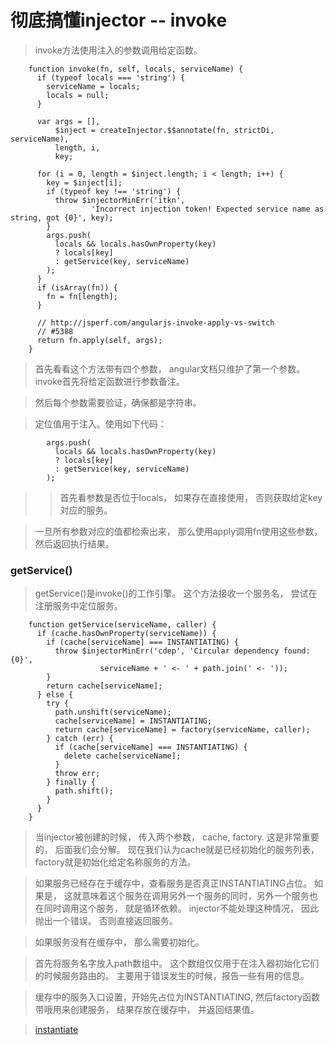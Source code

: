 彻底搞懂injector -- invoke
===========================

> invoke方法使用注入的参数调用给定函数。

```
    function invoke(fn, self, locals, serviceName) {
      if (typeof locals === 'string') {
        serviceName = locals;
        locals = null;
      }   

      var args = [], 
          $inject = createInjector.$$annotate(fn, strictDi, serviceName),
          length, i,
          key;

      for (i = 0, length = $inject.length; i < length; i++) {
        key = $inject[i];
        if (typeof key !== 'string') {
          throw $injectorMinErr('itkn',
                  'Incorrect injection token! Expected service name as string, got {0}', key);
        }   
        args.push(
          locals && locals.hasOwnProperty(key)
          ? locals[key]
          : getService(key, serviceName)
        );  
      }   
      if (isArray(fn)) {
        fn = fn[length];
      }   

      // http://jsperf.com/angularjs-invoke-apply-vs-switch
      // #5388
      return fn.apply(self, args);
    }   
```
> 首先看看这个方法带有四个参数， angular文档只维护了第一个参数。invoke首先将给定函数进行参数备注。

> 然后每个参数需要验证，确保都是字符串。

> 定位值用于注入。使用如下代码：

```
        args.push(
          locals && locals.hasOwnProperty(key)
          ? locals[key]
          : getService(key, serviceName)
        );  
```

>> 首先看参数是否位于locals， 如果存在直接使用， 否则获取给定key对应的服务。

> 一旦所有参数对应的值都检索出来， 那么使用apply调用fn使用这些参数， 然后返回执行结果。

### getService()

> getService()是invoke()的工作引擎。 这个方法接收一个服务名， 尝试在注册服务中定位服务。

```
    function getService(serviceName, caller) {
      if (cache.hasOwnProperty(serviceName)) {
        if (cache[serviceName] === INSTANTIATING) {
          throw $injectorMinErr('cdep', 'Circular dependency found: {0}',
                    serviceName + ' <- ' + path.join(' <- '));
        }
        return cache[serviceName];
      } else {
        try {
          path.unshift(serviceName);
          cache[serviceName] = INSTANTIATING;
          return cache[serviceName] = factory(serviceName, caller);
        } catch (err) {
          if (cache[serviceName] === INSTANTIATING) {
            delete cache[serviceName];
          }
          throw err;
        } finally {
          path.shift();
        }   
      }   
    }
```
> 当injector被创建的时候， 传入两个参数， cache, factory. 这是非常重要的， 后面我们会分解。 现在我们认为cache就是已经初始化的服务列表， factory就是初始化给定名称服务的方法。

> 如果服务已经存在于缓存中，查看服务是否真正INSTANTIATING占位。 如果是， 这就意味着这个服务在调用另外一个服务的同时，另外一个服务也在同时调用这个服务， 就是循环依赖。 injector不能处理这种情况， 因此抛出一个错误。 否则直接返回服务。

> 如果服务没有在缓存中， 那么需要初始化。

> 首先将服务名字放入path数组中。 这个数组仅仅用于在注入器初始化它们的时候服务路由的。 主要用于错误发生的时候，报告一些有用的信息。

> 缓存中的服务入口设置，开始先占位为INSTANTIATING, 然后factory函数带哦用来创建服务， 结果存放在缓存中， 并返回结果值。

> [instantiate](https://github.com/walkerqiao/walkman/edit/master/docs/angular/angular-injector-instantiate.md)

